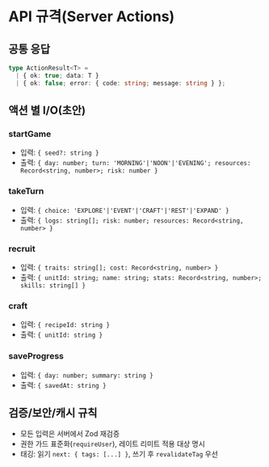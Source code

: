 # API 규격(Server Actions)

## 공통 응답

```ts
type ActionResult<T> =
  | { ok: true; data: T }
  | { ok: false; error: { code: string; message: string } };
```

## 액션 별 I/O(초안)

### startGame

- 입력: `{ seed?: string }`
- 출력: `{ day: number; turn: 'MORNING'|'NOON'|'EVENING'; resources: Record<string, number>; risk: number }`

### takeTurn

- 입력: `{ choice: 'EXPLORE'|'EVENT'|'CRAFT'|'REST'|'EXPAND' }`
- 출력: `{ logs: string[]; risk: number; resources: Record<string, number> }`

### recruit

- 입력: `{ traits: string[]; cost: Record<string, number> }`
- 출력: `{ unitId: string; name: string; stats: Record<string, number>; skills: string[] }`

### craft

- 입력: `{ recipeId: string }`
- 출력: `{ unitId: string }`

### saveProgress

- 입력: `{ day: number; summary: string }`
- 출력: `{ savedAt: string }`

## 검증/보안/캐시 규칙

- 모든 입력은 서버에서 Zod 재검증
- 권한 가드 표준화(`requireUser`), 레이트 리미트 적용 대상 명시
- 태깅: 읽기 `next: { tags: [...] }`, 쓰기 후 `revalidateTag` 우선
